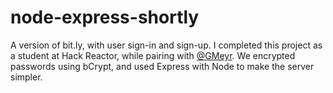 # node-express-shortly

A version of bit.ly, with user sign-in and sign-up.  I completed this project as a student at Hack Reactor, while pairing with [@GMeyr](https://github.com/GMeyr).  We encrypted passwords using bCrypt, and used Express with Node to make the server simpler.
